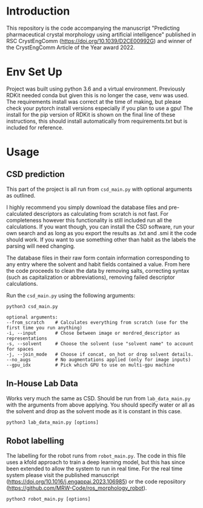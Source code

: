 # Introduction
This repository is the code accompanying the manuscript "Predicting pharmaceutical crystal morphology using artificial intelligence" published in RSC CrystEngComm (<https://doi.org/10.1039/D2CE00992G>) and winner of the CrystEngComm Article of the Year award 2022.

# Env Set Up
Project was built using python 3.6 and a virtual environment. Previously RDKit needed conda but given this is no longer the case, venv was used. The requirements install was correct at the time of making, but please check your pytorch install versions especially if you plan to use a gpu! The install for the pip version of RDKit is shown on the final line of these instructions, this should install automatically from requirements.txt but is included for reference.

# Usage
## CSD prediction
This part of the project is all run from `csd_main.py` with optional arguments as outlined. 

I highly recommend you simply download the database files and pre-calculated descriptors as calculating from scratch is 
not fast. For completeness however this functionality is still included run all the calculations. If you want though, you can install the CSD software, run your own search and as long as you export the results as .txt and .smi it the code should work. If you want to use something other than habit as the labels the parsing will need changing.

The database files in their raw form contain information corresponding to any entry where the solvent and habit fields 
contained a value. From here the code proceeds to clean the data by removing salts, correcting syntax (such as capitalization
or abbreviations), removing failed descriptor calculations. 

Run the `csd_main.py` using the following arguments:
```
python3 csd_main.py
```
```
optional arguments:
--from_scratch    # Calculates everything from scratch (use for the first time you run anything)
-i, --input       # Chose between image or mordred_descriptor as representations
-s, --solvent     # Choose the solvent (use "solvent name" to account for spaces
-j, --join_mode   # Choose if concat, on_hot or drop solvent details.
--no_augs         # No augmentations applied (only for image inputs)
--gpu_idx         # Pick which GPU to use on multi-gpu machine
```

## In-House Lab Data
Works very much the same as CSD. Should be run from `lab_data_main.py` with the arguments from above applying. You should specify water or all as the solvent and drop as the solvent mode as it is constant in this case. 
```
python3 lab_data_main.py [options]
```

## Robot labelling
The labelling for the robot runs from `robot_main.py`. The code in this file uses a kfold approach to train a deep learning model, but this has since been extended to allow the system to run in real time. For the real time system please visit the published manuscript (<https://doi.org/10.1016/j.engappai.2023.106985>) or the code reposiitory (<https://github.com/MRW-Code/ros_morphology_robot>).
```
python3 robot_main.py [options]
```




